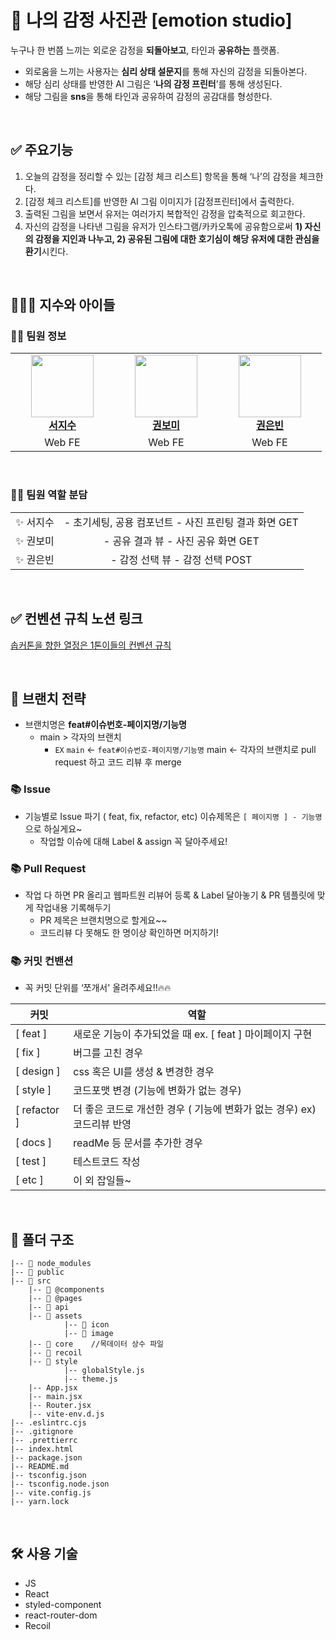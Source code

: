 # 📸 나의 감정 사진관 [emotion studio]

누구나 한 번쯤 느끼는 외로운 감정을 **되돌아보고**, 타인과 **공유하는** 플랫폼. 

- 외로움을 느끼는 사용자는 **심리 상태 설문지**를 통해 자신의 감정을 되돌아본다.
- 해당 심리 상태를 반영한 AI 그림은 ‘**나의 감정 프린터**’를 통해 생성된다.
- 해당 그림을 **sns**을 통해 타인과 공유하여 감정의 공감대를 형성한다.

<br/>

## ✅ 주요기능

1. 오늘의 감정을 정리할 수 있는 [감정 체크 리스트] 항목을 통해 ‘나’의 감정을 체크한다.
2. [감정 체크 리스트]를 반영한 AI 그림 이미지가 [감정프린터]에서 출력한다.
3. 출력된 그림을 보면서 유저는 여러가지 복합적인 감정을 압축적으로 회고한다.
4. 자신의 감정을 나타낸 그림을 유저가 인스타그램/카카오톡에 공유함으로써 **1) 자신의 감정을 지인과 나누고, 2) 공유된 그림에 대한 호기심이 해당 유저에 대한 관심을 환기**시킨다.

<br/>

## 👩‍👧‍👧  지수와 아이들 

### 👨‍💻 팀원 정보
<table>
    <tr align="center">
        <td style="min-width: 150px;">
            <a href="https://github.com/seojisoosoo">
              <img src="https://github.com/seojisoosoo.png" width="100">
              <br />
              <b>서지수</b>
            </a> 
        </td>
        <td style="min-width: 150px;">
            <a href="https://github.com/kwonET">
              <img src="https://github.com/kwonET.png" width="100">
              <br />
              <b>권보미</b>
            </a>
        </td>
        <td style="min-width: 150px;">
            <a href="https://github.com/eunbeann">
              <img src="https://github.com/eunbeann.png" width="100">
              <br />
              <b>권은빈</b>
            </a> 
        </td>
    </tr>
    <tr align="center">
        <td>
            Web FE
        </td>
        <td>
            Web FE
        </td>
        <td>
            Web FE
        </td>
    </tr>
</table>

<br/>

### 👨‍💻 팀원 역할 분담

<table>
    <tr align="center">
        <td>
            ✨ 서지수
        </td>
        <td>
        - 초기세팅, 공용 컴포넌트
	- 사진 프린팅 결과 화면 GET
        </td>
    </tr>
    <tr align="center">
        <td>
            ✨ 권보미
        </td>
        <td>
        - 공유 결과 뷰
	- 사진 공유 화면 GET
        </td>
    </tr>
    <tr align="center">
        <td>
            ✨ 권은빈
        </td>
        <td>
        - 감정 선택 뷰
	- 감정 선택 POST
        </td>
    </tr>
</table>


<br/>

## ✅ 컨벤션 규칙 노션 링크

[솝커톤을 향한 열정은 1톤이들의 컨벤션 규칙](https://www.notion.so/1-bef8d013c4204ee898d580b755957354) 

<br/>

## 🎋 브랜치 전략

- 브랜치명은 **feat#이슈번호-페이지명/기능명**
    - main > 각자의 브랜치
        - `EX`
        `main` ← `feat#이슈번호-페이지명/기능명`
        main ← 각자의 브랜치로 pull request 하고 코드 리뷰 후 merge

### 📚 **Issue**

- 기능별로 Issue 파기 ( feat, fix, refactor, etc)
이슈제목은 `[ 페이지명 ] - 기능명` 으로 하실게요~
    - 작업할 이슈에 대해 Label & assign 꼭 달아주세요!
    

### 📚 **Pull Request**

- 작업 다 하면 PR 올리고 웹파트원 리뷰어 등록 & Label 달아놓기 & PR 템플릿에 맞게 작업내용 기록해두기
    - PR 제목은 브랜치명으로 할게요~~
    - 코드리뷰 다 못해도 한 명이상 확인하면 머지하기!

### 📚 커밋 컨밴션

- 꼭 커밋 단위를 ‘쪼개서' 올려주세요!!🔥🔥

| 커밋  | 역할 |
| --- | --- |
| [ feat ]  | 새로운 기능이 추가되었을 때 ex. [ feat ] 마이페이지 구현 |
| [ fix ]  | 버그를 고친 경우 |
| [ design ]  | css 혹은 UI를 생성 & 변경한 경우 |
| [ style ]  | 코드포맷 변경 (기능에 변화가 없는 경우) |
| [ refactor ]  | 더 좋은 코드로 개선한 경우 ( 기능에 변화가 없는 경우) ex) 코드리뷰 반영 |
| [ docs ]  | readMe 등 문서를 추가한 경우 |
| [ test ]  | 테스트코드 작성 |
| [ etc ]  | 이 외 잡일들~ |

<br/>

## 📁 폴더 구조

```
|-- 📁 node_modules
|-- 📁 public
|-- 📁 src
	|-- 📁 @components
	|-- 📁 @pages
	|-- 📁 api
	|-- 📁 assets
			|-- 📁 icon
			|-- 📁 image
	|-- 📁 core    //목데이터 상수 파일
	|-- 📁 recoil
	|-- 📁 style
			|-- globalStyle.js
			|-- theme.js
	|-- App.jsx
	|-- main.jsx
	|-- Router.jsx
	|-- vite-env.d.js
|-- .eslintrc.cjs
|-- .gitignore
|-- .prettierrc
|-- index.html
|-- package.json
|-- README.md
|-- tsconfig.json 
|-- tsconfig.node.json
|-- vite.config.js
|-- yarn.lock
```

<br/>

## 🛠️ 사용 기술 

- JS
- React
- styled-component
- react-router-dom
- Recoil
